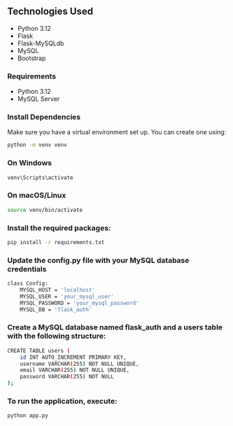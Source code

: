 ## Technologies Used

- Python 3.12
- Flask
- Flask-MySQLdb
- MySQL
- Bootstrap

### Requirements

- Python 3.12
- MySQL Server

### Install Dependencies

Make sure you have a virtual environment set up. You can create one using:

```bash
python -m venv venv
```

### On Windows

```bash
venv\Scripts\activate
```

### On macOS/Linux
```bash
source venv/bin/activate
```

### Install the required packages:
```bash
pip install -r requirements.txt
```

### Update the config.py file with your MySQL database credentials

```bash
class Config:
    MYSQL_HOST = 'localhost'
    MYSQL_USER = 'your_mysql_user'
    MYSQL_PASSWORD = 'your_mysql_password'
    MYSQL_DB = 'flask_auth'
```

### Create a MySQL database named flask_auth and a users table with the following structure:

```bash
CREATE TABLE users (
    id INT AUTO_INCREMENT PRIMARY KEY,
    username VARCHAR(255) NOT NULL UNIQUE,
    email VARCHAR(255) NOT NULL UNIQUE,
    password VARCHAR(255) NOT NULL
);
```

### To run the application, execute:

```bash
python app.py
```


